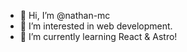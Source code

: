 - 👋 Hi, I’m @nathan-mc
- 👀 I’m interested in web development.
- 🌱 I’m currently learning React & Astro!

<!---
nathan-mc/nathan-mc is a ✨ special ✨ repository because its `README.md` (this file) appears on your GitHub profile.
You can click the Preview link to take a look at your changes.
--->
